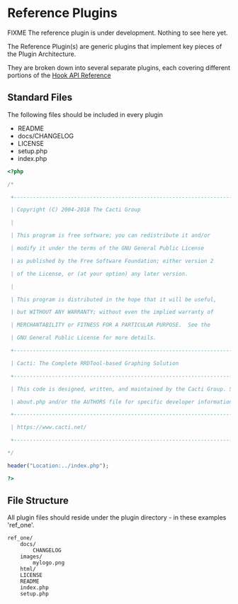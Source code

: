# Reference Plugins

FIXME The reference plugin is under development.  Nothing to see here yet.

The Reference Plugin(s) are generic plugins that implement key pieces of the
Plugin Architecture.

They are broken down into several separate plugins, each covering different
portions of the [Hook API Reference](Plugin-Hook-API-Ref.md)

## Standard Files

The following files should be included in every plugin

* README
* docs/CHANGELOG
* LICENSE
* setup.php
* index.php

```php
<?php

/*

 +-------------------------------------------------------------------------+

 | Copyright (C) 2004-2018 The Cacti Group                                 |

 |                                                                         |

 | This program is free software; you can redistribute it and/or           |

 | modify it under the terms of the GNU General Public License             |

 | as published by the Free Software Foundation; either version 2          |

 | of the License, or (at your option) any later version.                  |

 |                                                                         |

 | This program is distributed in the hope that it will be useful,         |

 | but WITHOUT ANY WARRANTY; without even the implied warranty of          |

 | MERCHANTABILITY or FITNESS FOR A PARTICULAR PURPOSE.  See the           |

 | GNU General Public License for more details.                            |

 +-------------------------------------------------------------------------+

 | Cacti: The Complete RRDTool-based Graphing Solution                     |

 +-------------------------------------------------------------------------+

 | This code is designed, written, and maintained by the Cacti Group. See  |

 | about.php and/or the AUTHORS file for specific developer information.   |

 +-------------------------------------------------------------------------+

 | https://www.cacti.net/                                                   |

 +-------------------------------------------------------------------------+

*/

header("Location:../index.php");

?>
```

## File Structure

All plugin files should reside under the plugin directory - in these examples 'ref_one'.

```console
ref_one/
    docs/
        CHANGELOG
    images/
        mylogo.png
    html/
    LICENSE
    README
    index.php
    setup.php
```

